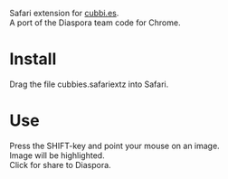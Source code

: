 Safari extension for [cubbi.es](http://cubbies.heroku.com).   
A port of the Diaspora team code for Chrome.

Install
=======
Drag the file cubbies.safariextz into Safari.

Use
=======
Press the SHIFT-key and point your mouse on an image.   
Image will be highlighted.   
Click for share to Diaspora.